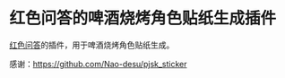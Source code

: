 # 红色问答的啤酒烧烤角色贴纸生成插件

[红色问答](https://github.com/super1207/redreply)的插件，用于啤酒烧烤角色贴纸生成。



感谢：https://github.com/Nao-desu/pjsk_sticker
